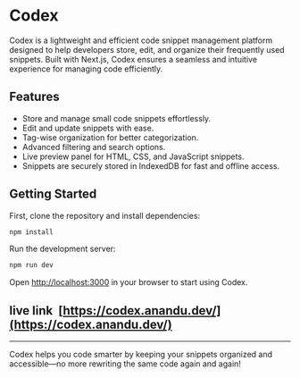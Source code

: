 # Codex

Codex is a lightweight and efficient code snippet management platform designed to help developers store, edit, and organize their frequently used snippets. Built with Next.js, Codex ensures a seamless and intuitive experience for managing code efficiently.

## Features

- Store and manage small code snippets effortlessly.
- Edit and update snippets with ease.
- Tag-wise organization for better categorization.
- Advanced filtering and search options.
- Live preview panel for HTML, CSS, and JavaScript snippets.
- Snippets are securely stored in IndexedDB for fast and offline access.

## Getting Started

First, clone the repository and install dependencies:

```bash
npm install
```

Run the development server:

```bash
npm run dev
```

Open [http://localhost:3000](http://localhost:3000) in your browser to start using Codex.

## live link  [https://codex.anandu.dev/](https://codex.anandu.dev/)

---

Codex helps you code smarter by keeping your snippets organized and accessible—no more rewriting the same code again and again!

